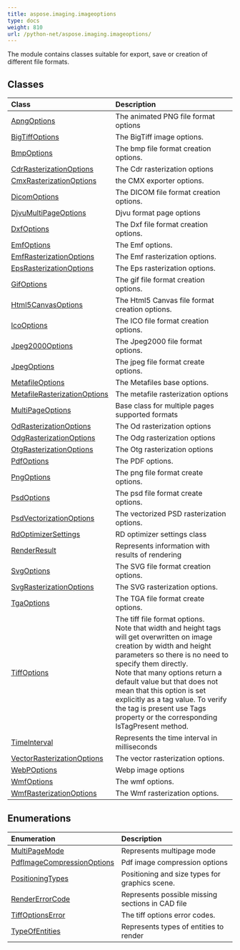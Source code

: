 ```yaml
---
title: aspose.imaging.imageoptions
type: docs
weight: 810
url: /python-net/aspose.imaging.imageoptions/
---
```



The module contains classes suitable for export, save or creation of different file formats.

## **Classes**
|**Class**|**Description**|
| :- | :- |
|[ApngOptions](/imaging/python-net/aspose.imaging.imageoptions/apngoptions/)|The animated PNG file format options|
|[BigTiffOptions](/imaging/python-net/aspose.imaging.imageoptions/bigtiffoptions/)|The BigTiff image options.|
|[BmpOptions](/imaging/python-net/aspose.imaging.imageoptions/bmpoptions/)|The bmp file format creation options.|
|[CdrRasterizationOptions](/imaging/python-net/aspose.imaging.imageoptions/cdrrasterizationoptions/)|The Cdr rasterization options|
|[CmxRasterizationOptions](/imaging/python-net/aspose.imaging.imageoptions/cmxrasterizationoptions/)|the CMX exporter options.|
|[DicomOptions](/imaging/python-net/aspose.imaging.imageoptions/dicomoptions/)|The DICOM file format creation options.|
|[DjvuMultiPageOptions](/imaging/python-net/aspose.imaging.imageoptions/djvumultipageoptions/)|Djvu format page options|
|[DxfOptions](/imaging/python-net/aspose.imaging.imageoptions/dxfoptions/)|The Dxf file format creation options.|
|[EmfOptions](/imaging/python-net/aspose.imaging.imageoptions/emfoptions/)|The Emf options.|
|[EmfRasterizationOptions](/imaging/python-net/aspose.imaging.imageoptions/emfrasterizationoptions/)|The Emf rasterization options.|
|[EpsRasterizationOptions](/imaging/python-net/aspose.imaging.imageoptions/epsrasterizationoptions/)|The Eps rasterization options.|
|[GifOptions](/imaging/python-net/aspose.imaging.imageoptions/gifoptions/)|The gif file format creation options.|
|[Html5CanvasOptions](/imaging/python-net/aspose.imaging.imageoptions/html5canvasoptions/)|The Html5 Canvas file format creation options.|
|[IcoOptions](/imaging/python-net/aspose.imaging.imageoptions/icooptions/)|The ICO file format creation options.|
|[Jpeg2000Options](/imaging/python-net/aspose.imaging.imageoptions/jpeg2000options/)|The Jpeg2000 file format options.|
|[JpegOptions](/imaging/python-net/aspose.imaging.imageoptions/jpegoptions/)|The jpeg file format create options.|
|[MetafileOptions](/imaging/python-net/aspose.imaging.imageoptions/metafileoptions/)|The Metafiles base options.|
|[MetafileRasterizationOptions](/imaging/python-net/aspose.imaging.imageoptions/metafilerasterizationoptions/)|The metafile rasterization options|
|[MultiPageOptions](/imaging/python-net/aspose.imaging.imageoptions/multipageoptions/)|Base class for multiple pages supported formats|
|[OdRasterizationOptions](/imaging/python-net/aspose.imaging.imageoptions/odrasterizationoptions/)|The Od rasterization options|
|[OdgRasterizationOptions](/imaging/python-net/aspose.imaging.imageoptions/odgrasterizationoptions/)|The Odg rasterization options|
|[OtgRasterizationOptions](/imaging/python-net/aspose.imaging.imageoptions/otgrasterizationoptions/)|The Otg rasterization options|
|[PdfOptions](/imaging/python-net/aspose.imaging.imageoptions/pdfoptions/)|The PDF options.|
|[PngOptions](/imaging/python-net/aspose.imaging.imageoptions/pngoptions/)|The png file format create options.|
|[PsdOptions](/imaging/python-net/aspose.imaging.imageoptions/psdoptions/)|The psd file format create options.|
|[PsdVectorizationOptions](/imaging/python-net/aspose.imaging.imageoptions/psdvectorizationoptions/)|The vectorized PSD rasterization options.|
|[RdOptimizerSettings](/imaging/python-net/aspose.imaging.imageoptions/rdoptimizersettings/)|RD optimizer settings class|
|[RenderResult](/imaging/python-net/aspose.imaging.imageoptions/renderresult/)|Represents information with results of rendering|
|[SvgOptions](/imaging/python-net/aspose.imaging.imageoptions/svgoptions/)|The SVG file format creation options.|
|[SvgRasterizationOptions](/imaging/python-net/aspose.imaging.imageoptions/svgrasterizationoptions/)|The SVG rasterization options.|
|[TgaOptions](/imaging/python-net/aspose.imaging.imageoptions/tgaoptions/)|The TGA file format create options.|
|[TiffOptions](/imaging/python-net/aspose.imaging.imageoptions/tiffoptions/)|The tiff file format options.<br/>                Note that width and height tags will get overwritten on image creation by width and height parameters so there is no need to specify them directly.<br/>                Note that many options return a default value but that does not mean that this option is set explicitly as a tag value. To verify the tag is present use Tags property or the corresponding IsTagPresent method.|
|[TimeInterval](/imaging/python-net/aspose.imaging.imageoptions/timeinterval/)|Represents the time interval in milliseconds|
|[VectorRasterizationOptions](/imaging/python-net/aspose.imaging.imageoptions/vectorrasterizationoptions/)|The vector rasterization options.|
|[WebPOptions](/imaging/python-net/aspose.imaging.imageoptions/webpoptions/)|Webp image options|
|[WmfOptions](/imaging/python-net/aspose.imaging.imageoptions/wmfoptions/)|The wmf options.|
|[WmfRasterizationOptions](/imaging/python-net/aspose.imaging.imageoptions/wmfrasterizationoptions/)|The Wmf rasterization options.|
## **Enumerations**
|**Enumeration**|**Description**|
| :- | :- |
| [MultiPageMode](/imaging/python-net/aspose.imaging.imageoptions/multipagemode/) | Represents multipage mode |
| [PdfImageCompressionOptions](/imaging/python-net/aspose.imaging.imageoptions/pdfimagecompressionoptions/) | Pdf image compression options |
| [PositioningTypes](/imaging/python-net/aspose.imaging.imageoptions/positioningtypes/) | Positioning and size types for graphics scene. |
| [RenderErrorCode](/imaging/python-net/aspose.imaging.imageoptions/rendererrorcode/) | Represents possible missing sections in CAD file |
| [TiffOptionsError](/imaging/python-net/aspose.imaging.imageoptions/tiffoptionserror/) | The tiff options error codes. |
| [TypeOfEntities](/imaging/python-net/aspose.imaging.imageoptions/typeofentities/) | Represents types of entities to render |
